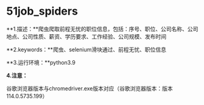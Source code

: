 

# 51job_spiders

**1.描述：**爬虫爬取前程无忧的职位信息，包括：序号、职位、公司名称、公司地点、公司性质、薪资、学历要求、工作经验、公司规模、发布时间

**2.keywords：**爬虫、selenium滑块通过、前程无忧、职位信息

**3.运行环境：**python3.9

**4.注意：**

  谷歌浏览器版本与chromedriver.exe版本对应（谷歌浏览器版本：版本 114.0.5735.199）



